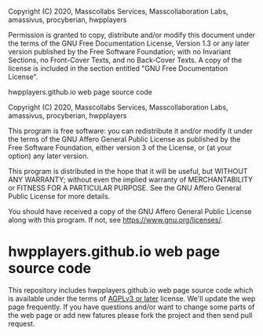 Copyright (C)  2020, Masscollabs Services, Masscollaboration Labs, amassivus, procyberian, hwpplayers

Permission is granted to copy, distribute and/or modify this document
under the terms of the GNU Free Documentation License, Version 1.3
or any later version published by the Free Software Foundation;
with no Invariant Sections, no Front-Cover Texts, and no Back-Cover Texts.
A copy of the license is included in the section entitled "GNU
Free Documentation License".

hwpplayers.github.io web page source code

Copyright (C)  2020, Masscollabs Services, Masscollaboration Labs, amassivus, procyberian, hwpplayers

This program is free software: you can redistribute it and/or modify
it under the terms of the GNU Affero General Public License as
published by the Free Software Foundation, either version 3 of the
License, or (at your option) any later version.

This program is distributed in the hope that it will be useful,
but WITHOUT ANY WARRANTY; without even the implied warranty of
MERCHANTABILITY or FITNESS FOR A PARTICULAR PURPOSE.  See the
GNU Affero General Public License for more details.

You should have received a copy of the GNU Affero General Public License
along with this program.  If not, see <https://www.gnu.org/licenses/>.
# hwpplayers.github.io web page source code 

This repository includes hwpplayers.github.io web page source code
which is available under the terms of [AGPLv3 or
later](https://github.com/hwpplayers/hwpplayers.github.io/blob/master/LICENSE)
license. We'll update the wep page frequently. If you have questions
and/or want to change some parts of the web page or add new fatures
please fork the project and then send pull request.
